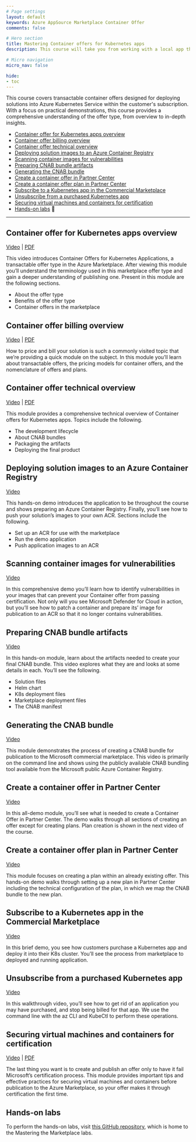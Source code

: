 ```yaml
---
# Page settings
layout: default
keywords: Azure AppSource Marketplace Container Offer
comments: false

# Hero section
title: Mastering Container offers for Kubernetes apps
description: This course will take you from working with a local app through publishing a Container Offer to the Microsoft commercial marketplace.

# Micro navigation
micro_nav: false

hide:
- toc
---
```


This course covers transactable container offers designed for deploying solutions into Azure Kubernetes Service within the customer's subscription. With a focus on practical demonstrations, this course provides a comprehensive understanding of the offer type, from overview to in-depth insights.

<!-- no toc -->
- [Container offer for Kubernetes apps overview](#container-offer-for-kubernetes-apps-overview)
- [Container offer billing overview](#container-offer-billing-overview)
- [Container offer technical overview](#container-offer-technical-overview)
- [Deploying solution images to an Azure Container Registry](#deploying-solution-images-to-an-azure-container-registry)
- [Scanning container images for vulnerabilities](#scanning-container-images-for-vulnerabilities)
- [Preparing CNAB bundle artifacts](#preparing-cnab-bundle-artifacts)
- [Generating the CNAB bundle](#generating-the-cnab-bundle)
- [Create a container offer in Partner Center](#create-a-container-offer-in-partner-center)
- [Create a container offer plan in Partner Center](#create-a-container-offer-plan-in-partner-center)
- [Subscribe to a Kubernetes app in the Commercial Marketplace](#subscribe-to-a-kubernetes-app-in-the-commercial-marketplace)
- [Unsubscribe from a purchased Kubernetes app](#unsubscribe-from-a-purchased-kubernetes-app)
- [Securing virtual machines and containers for certification](#securing-virtual-machines-and-containers-for-certification)
- [Hands-on labs](#hands-on-labs) 🧪


---

## Container offer for Kubernetes apps overview

<a href="https://go.microsoft.com/fwlink/?linkid=2212264" target="_blank">Video</a> | [PDF](./pdfs/01.1-overview.pdf)

This video introduces Container Offers for Kubernetes Applications, a transactable offer type in the Azure Marketplace. After viewing this module you’ll understand the terminology used in this marketplace offer type and gain a deeper understanding of publishing one. Present in this module are the following sections.

- About the offer type
- Benefits of the offer type
- Container offers in the marketplace

## Container offer billing overview

<a href="https://go.microsoft.com/fwlink/?linkid=2212265" target="_blank">Video</a> | [PDF](./pdfs/01.2-billing-overview.pdf)

How to price and bill your solution is such a commonly visited topic that we’re providing a quick module on the subject. In this module you’ll learn about transactable offers, the pricing models for container offers, and the nomenclature of offers and plans.

## Container offer technical overview

<a href="https://go.microsoft.com/fwlink/?linkid=2212638" target="_blank">Video</a> | [PDF](./pdfs/02.1-technical-overview.pdf)

This module provides a comprehensive technical overview of Container offers for Kubernetes apps. Topics include the following.

- The development lifecycle
- About CNAB bundles
- Packaging the artifacts
- Deploying the final product

## Deploying solution images to an Azure Container Registry

<a href="https://go.microsoft.com/fwlink/?linkid=2212158" target="_blank">Video</a>

This hands-on demo introduces the application to be throughout the course and shows preparing an Azure Container Registry. Finally, you’ll see how to push your solution’s images to your own ACR. Sections include the following.

- Set up an ACR for use with the marketplace
- Run the demo application
- Push application images to an ACR

## Scanning container images for vulnerabilities

<a href="https://go.microsoft.com/fwlink/?linkid=2214918" target="_blank">Video</a>

In this comprehensive demo you’ll learn how to identify vulnerabilities in your images that can prevent your Container offer from passing certification. Not only will you see Microsoft Defender for Cloud in action, but you’ll see how to patch a container and prepare its’ image for publication to an ACR so that it no longer contains vulnerabilities.

## Preparing CNAB bundle artifacts

<a href="https://go.microsoft.com/fwlink/?linkid=2212266" target="_blank">Video</a>

In this hands-on module, learn about the artifacts needed to create your final CNAB bundle. This video explores what they are and looks at some details in each. You’ll see the following.

- Solution files
- Helm chart
- K8s deployment files
- Marketplace deployment files
- The CNAB manifest

## Generating the CNAB bundle

<a href="https://go.microsoft.com/fwlink/?linkid=2212639" target="_blank">Video</a>

This module demonstrates the process of creating a CNAB bundle for publication to the Microsoft commercial marketplace. This video is primarily on the command line and shows using the publicly available CNAB bundling tool available from the Microsoft public Azure Container Registry.

## Create a container offer in Partner Center

<a href="https://go.microsoft.com/fwlink/?linkid=2212160" target="_blank">Video</a>

In this all-demo module, you’ll see what is needed to create a Container Offer in Partner Center. The demo walks through all sections of creating an offer except for creating plans. Plan creation is shown in the next video of the course.

## Create a container offer plan in Partner Center

<a href="https://go.microsoft.com/fwlink/?linkid=2212159" target="_blank">Video</a>

This module focuses on creating a plan within an already existing offer. This hands-on demo walks through setting up a new plan in Partner Center including the technical configuration of the plan, in which we map the CNAB bundle to the new plan.

## Subscribe to a Kubernetes app in the Commercial Marketplace

<a href="https://go.microsoft.com/fwlink/?linkid=2212161" target="_blank">Video</a>

In this brief demo, you see how customers purchase a Kubernetes app and deploy it into their K8s cluster. You’ll see the process from marketplace to deployed and running application.

## Unsubscribe from a purchased Kubernetes app

<a href="https://go.microsoft.com/fwlink/?linkid=2212267" target="_blank">Video</a>

In this walkthrough video, you’ll see how to get rid of an application you may have purchased, and stop being billed for that app. We use the command line with the az CLI and KubeCtl to perform these operations.

## Securing virtual machines and containers for certification

<a href="https://go.microsoft.com/fwlink/?linkid=2220888" target="_blank">Video</a> | [PDF](./pdfs/0.0-securing-vm-and-container-images-overview.pdf)

The last thing you want is to create and publish an offer only to have it fail Microsoft’s certification process. This module provides important tips and effective practices for securing virtual machines and containers before publication to the Azure Marketplace, so your offer makes it through certification the first time.

## Hands-on labs

To perform the hands-on labs, visit [this GitHub repository](https://github.com/Azure/mtm-tech-enablement-labs), which is home to the Mastering the Marketplace labs.

